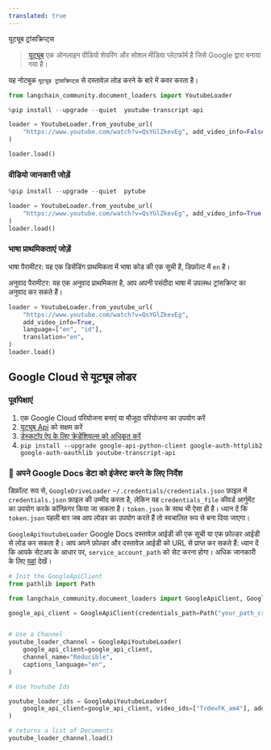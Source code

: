 ```yaml
---
translated: true
---
```


यूट्यूब ट्रांसक्रिप्ट्स

>[यूट्यूब](https://www.youtube.com/) एक ऑनलाइन वीडियो शेयरिंग और सोशल मीडिया प्लेटफॉर्म है जिसे Google द्वारा बनाया गया है।

यह नोटबुक `यूट्यूब ट्रांसक्रिप्ट्स` से दस्तावेज़ लोड करने के बारे में कवर करता है।

```python
from langchain_community.document_loaders import YoutubeLoader
```

```python
%pip install --upgrade --quiet  youtube-transcript-api
```

```python
loader = YoutubeLoader.from_youtube_url(
    "https://www.youtube.com/watch?v=QsYGlZkevEg", add_video_info=False
)
```

```python
loader.load()
```

### वीडियो जानकारी जोड़ें

```python
%pip install --upgrade --quiet  pytube
```

```python
loader = YoutubeLoader.from_youtube_url(
    "https://www.youtube.com/watch?v=QsYGlZkevEg", add_video_info=True
)
loader.load()
```

### भाषा प्राथमिकताएं जोड़ें

भाषा पैरामीटर: यह एक डिसेंडिंग प्राथमिकता में भाषा कोड की एक सूची है, डिफ़ॉल्ट में `en` है।

अनुवाद पैरामीटर: यह एक अनुवाद प्राथमिकता है, आप अपनी पसंदीदा भाषा में उपलब्ध ट्रांसक्रिप्ट का अनुवाद कर सकते हैं।

```python
loader = YoutubeLoader.from_youtube_url(
    "https://www.youtube.com/watch?v=QsYGlZkevEg",
    add_video_info=True,
    language=["en", "id"],
    translation="en",
)
loader.load()
```

## Google Cloud से यूट्यूब लोडर

### पूर्वापेक्षाएं

1. एक Google Cloud परियोजना बनाएं या मौजूदा परियोजना का उपयोग करें
1. [यूट्यूब Api](https://console.cloud.google.com/apis/enableflow?apiid=youtube.googleapis.com&project=sixth-grammar-344520) को सक्षम करें
1. [डेस्कटॉप ऐप के लिए क्रेडेंशियल्स को अधिकृत करें](https://developers.google.com/drive/api/quickstart/python#authorize_credentials_for_a_desktop_application)
1. `pip install --upgrade google-api-python-client google-auth-httplib2 google-auth-oauthlib youtube-transcript-api`

### 🧑 अपने Google Docs डेटा को इंजेस्ट करने के लिए निर्देश

डिफ़ॉल्ट रूप से, `GoogleDriveLoader` `~/.credentials/credentials.json` फ़ाइल में `credentials.json` फ़ाइल की उम्मीद करता है, लेकिन यह `credentials_file` कीवर्ड आर्गुमेंट का उपयोग करके कॉन्फ़िगर किया जा सकता है। `token.json` के साथ भी ऐसा ही है। ध्यान दें कि `token.json` पहली बार जब आप लोडर का उपयोग करते हैं तो स्वचालित रूप से बना दिया जाएगा।

`GoogleApiYoutubeLoader` Google Docs दस्तावेज़ आईडी की एक सूची या एक फ़ोल्डर आईडी से लोड कर सकता है। आप अपने फ़ोल्डर और दस्तावेज़ आईडी को URL से प्राप्त कर सकते हैं:
ध्यान दें कि आपके सेटअप के आधार पर, `service_account_path` को सेट करना होगा। अधिक जानकारी के लिए [यहां](https://developers.google.com/drive/api/v3/quickstart/python) देखें।

```python
# Init the GoogleApiClient
from pathlib import Path

from langchain_community.document_loaders import GoogleApiClient, GoogleApiYoutubeLoader

google_api_client = GoogleApiClient(credentials_path=Path("your_path_creds.json"))


# Use a Channel
youtube_loader_channel = GoogleApiYoutubeLoader(
    google_api_client=google_api_client,
    channel_name="Reducible",
    captions_language="en",
)

# Use Youtube Ids

youtube_loader_ids = GoogleApiYoutubeLoader(
    google_api_client=google_api_client, video_ids=["TrdevFK_am4"], add_video_info=True
)

# returns a list of Documents
youtube_loader_channel.load()
```
